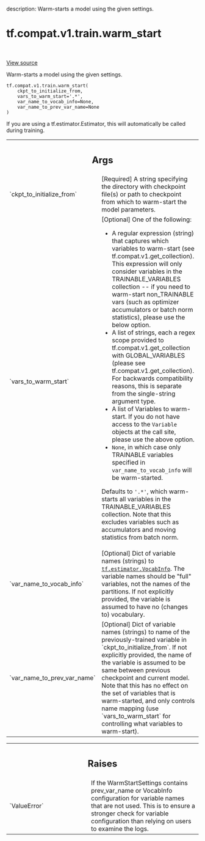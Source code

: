 description: Warm-starts a model using the given settings.

<div itemscope itemtype="http://developers.google.com/ReferenceObject">
<meta itemprop="name" content="tf.compat.v1.train.warm_start" />
<meta itemprop="path" content="Stable" />
</div>

# tf.compat.v1.train.warm_start

<!-- Insert buttons and diff -->

<table class="tfo-notebook-buttons tfo-api nocontent" align="left">

</table>

<a target="_blank" class="external" href="/code/stable/tensorflow/python/training/warm_starting_util.py">View source</a>



Warm-starts a model using the given settings.

<pre class="devsite-click-to-copy prettyprint lang-py tfo-signature-link">
<code>tf.compat.v1.train.warm_start(
    ckpt_to_initialize_from,
    vars_to_warm_start=&#x27;.*&#x27;,
    var_name_to_vocab_info=None,
    var_name_to_prev_var_name=None
)
</code></pre>



<!-- Placeholder for "Used in" -->

If you are using a tf.estimator.Estimator, this will automatically be called
during training.

<!-- Tabular view -->
 <table class="responsive fixed orange">
<colgroup><col width="214px"><col></colgroup>
<tr><th colspan="2"><h2 class="add-link">Args</h2></th></tr>

<tr>
<td>
`ckpt_to_initialize_from`
</td>
<td>
[Required] A string specifying the directory with
checkpoint file(s) or path to checkpoint from which to warm-start the
model parameters.
</td>
</tr><tr>
<td>
`vars_to_warm_start`
</td>
<td>
[Optional] One of the following:

- A regular expression (string) that captures which variables to
  warm-start (see tf.compat.v1.get_collection).  This expression will only
  consider variables in the TRAINABLE_VARIABLES collection -- if you need
  to warm-start non_TRAINABLE vars (such as optimizer accumulators or
  batch norm statistics), please use the below option.
- A list of strings, each a regex scope provided to
  tf.compat.v1.get_collection with GLOBAL_VARIABLES (please see
  tf.compat.v1.get_collection).  For backwards compatibility reasons,
  this is separate from the single-string argument type.
- A list of Variables to warm-start.  If you do not have access to the
  `Variable` objects at the call site, please use the above option.
- `None`, in which case only TRAINABLE variables specified in
  `var_name_to_vocab_info` will be warm-started.

Defaults to `'.*'`, which warm-starts all variables in the
TRAINABLE_VARIABLES collection.  Note that this excludes variables such
as accumulators and moving statistics from batch norm.
</td>
</tr><tr>
<td>
`var_name_to_vocab_info`
</td>
<td>
[Optional] Dict of variable names (strings) to
<a href="../../../../tf/estimator/VocabInfo.md"><code>tf.estimator.VocabInfo</code></a>. The variable names should be "full" variables,
not the names of the partitions.  If not explicitly provided, the variable
is assumed to have no (changes to) vocabulary.
</td>
</tr><tr>
<td>
`var_name_to_prev_var_name`
</td>
<td>
[Optional] Dict of variable names (strings) to
name of the previously-trained variable in `ckpt_to_initialize_from`. If
not explicitly provided, the name of the variable is assumed to be same
between previous checkpoint and current model.  Note that this has no
effect on the set of variables that is warm-started, and only controls
name mapping (use `vars_to_warm_start` for controlling what variables to
warm-start).
</td>
</tr>
</table>



<!-- Tabular view -->
 <table class="responsive fixed orange">
<colgroup><col width="214px"><col></colgroup>
<tr><th colspan="2"><h2 class="add-link">Raises</h2></th></tr>

<tr>
<td>
`ValueError`
</td>
<td>
If the WarmStartSettings contains prev_var_name or VocabInfo
configuration for variable names that are not used.  This is to ensure
a stronger check for variable configuration than relying on users to
examine the logs.
</td>
</tr>
</table>

